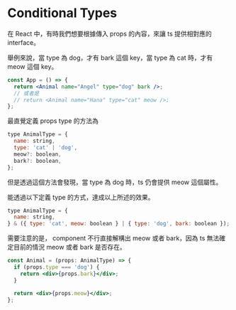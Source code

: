 # Conditional Types

在 React 中，有時我們想要根據傳入 props 的內容，來讓 ts 提供相對應的 interface。

舉例來說，當 type 為 dog，才有 bark 這個 key，當 type 為 cat 時，才有 meow 這個 key。

```jsx
const App = () => {
  return <Animal name="Angel" type="dog" bark />;
  // 或者是
  // return <Animal name="Hana" type="cat" meow />;
};
```

最直覺定義 props type 的方法為

```jsx
type AnimalType = {
  name: string,
  type: 'cat' | 'dog',
  meow?: boolean,
  bark?: boolean,
};
```

但是透過這個方法會發現，當 type 為 dog 時，ts 仍會提供 meow 這個屬性。

能透過以下定義 type 的方式，達成以上所述的效果。

```jsx
type AnimalType = {
  name: string,
} & ({ type: 'cat', meow: boolean } | { type: 'dog', bark: boolean });
```

需要注意的是， component 不行直接解構出 meow 或者 bark，因為 ts 無法確定目前的情況 meow 或者 bark 是否存在。

```jsx
const Animal = (props: AnimalType) => {
  if (props.type === 'dog') {
    return <div>{props.bark}</div>;
  }

  return <div>{props.meow}</div>;
};
```
